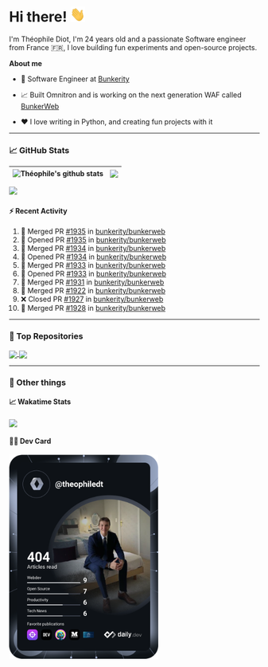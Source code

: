 # Hi there! <img src="./wave.gif" width="30px" height="30px" />

I'm Théophile Diot, I'm 24 years old and a passionate Software engineer from France 🇫🇷, I love building fun experiments and open-source projects.

**About me**

- 💼 Software Engineer at [Bunkerity](https://www.bunkerity.com/)

- 📈 Built Omnitron and is working on the next generation WAF called [BunkerWeb](https://www.bunkerweb.io)

- ❤️ I love writing in Python, and creating fun projects with it

---

### 📈 GitHub Stats

| <img align="center" src="https://github-readme-stats.vercel.app/api?username=TheophileDiot&show_icons=true&include_all_commits=true&theme=algolia&hide_border=true&rank_icon=github" alt="Théophile's github stats" /> | <img align="center" src="https://github-readme-stats.vercel.app/api/top-langs/?username=TheophileDiot&layout=compact&theme=algolia&hide_border=true" /> |
| ---------------------------------------------------------------------------------------------------------------------------------------------------------------------------------------------------------------------- | ------------------------------------------------------------------------------------------------------------------------------------------------------- |

![](https://github-readme-activity-graph.vercel.app/graph?username=TheophileDiot&theme=tokyo-night)

#### :zap: Recent Activity

<!--START_SECTION:activity-->
1. 🎉 Merged PR [#1935](https://github.com/bunkerity/bunkerweb/pull/1935) in [bunkerity/bunkerweb](https://github.com/bunkerity/bunkerweb)
2. 💪 Opened PR [#1935](https://github.com/bunkerity/bunkerweb/pull/1935) in [bunkerity/bunkerweb](https://github.com/bunkerity/bunkerweb)
3. 🎉 Merged PR [#1934](https://github.com/bunkerity/bunkerweb/pull/1934) in [bunkerity/bunkerweb](https://github.com/bunkerity/bunkerweb)
4. 💪 Opened PR [#1934](https://github.com/bunkerity/bunkerweb/pull/1934) in [bunkerity/bunkerweb](https://github.com/bunkerity/bunkerweb)
5. 🎉 Merged PR [#1933](https://github.com/bunkerity/bunkerweb/pull/1933) in [bunkerity/bunkerweb](https://github.com/bunkerity/bunkerweb)
6. 💪 Opened PR [#1933](https://github.com/bunkerity/bunkerweb/pull/1933) in [bunkerity/bunkerweb](https://github.com/bunkerity/bunkerweb)
7. 🎉 Merged PR [#1931](https://github.com/bunkerity/bunkerweb/pull/1931) in [bunkerity/bunkerweb](https://github.com/bunkerity/bunkerweb)
8. 🎉 Merged PR [#1922](https://github.com/bunkerity/bunkerweb/pull/1922) in [bunkerity/bunkerweb](https://github.com/bunkerity/bunkerweb)
9. ❌ Closed PR [#1927](https://github.com/bunkerity/bunkerweb/pull/1927) in [bunkerity/bunkerweb](https://github.com/bunkerity/bunkerweb)
10. 🎉 Merged PR [#1928](https://github.com/bunkerity/bunkerweb/pull/1928) in [bunkerity/bunkerweb](https://github.com/bunkerity/bunkerweb)
<!--END_SECTION:activity-->

---

### 🔧 Top Repositories

<a href="https://github.com/bunkerity/bunkerweb">
  <img align="center" src="https://github-readme-stats.vercel.app/api/pin/?username=Bunkerity&repo=bunkerweb&theme=algolia" />
</a>
<a href="https://github.com/TheophileDiot/Omnitron">
  <img align="center" src="https://github-readme-stats.vercel.app/api/pin/?username=TheophileDiot&repo=Omnitron&theme=algolia" />
</a>

---

### 🎉 Other things

#### 📈 Wakatime Stats

<a href="https://wakatime.com/@theophile_bunkerity">
  <img align="center" src="https://github-readme-stats.vercel.app/api/wakatime?username=3aa5ce41-c253-43d9-8441-a721e446a45f&layout=compact&theme=algolia" />
</a>

#### 👨‍💻 Dev Card

<a href="https://app.daily.dev/TheophileDt">
  <img src="./devcard.svg" width="300" alt="Théophile Diot's Dev Card"/>
</a>
